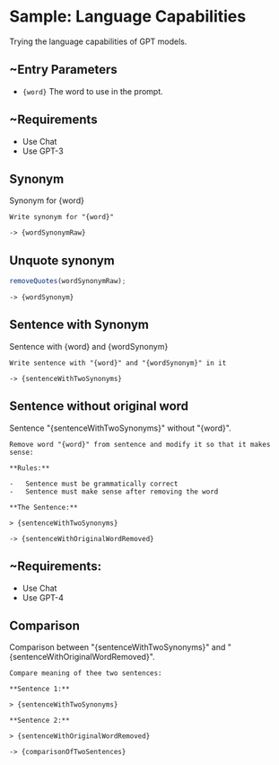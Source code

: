 # Sample: Language Capabilities

Trying the language capabilities of GPT models.

## ~Entry Parameters

-   `{word}` The word to use in the prompt.

## ~Requirements

-   Use Chat
-   Use GPT-3

## Synonym

Synonym for {word}

```prompt
Write synonym for "{word}"
```

`-> {wordSynonymRaw}`

## Unquote synonym

```javascript
removeQuotes(wordSynonymRaw);
```

`-> {wordSynonym}`

## Sentence with Synonym

Sentence with {word} and {wordSynonym}

```prompt
Write sentence with "{word}" and "{wordSynonym}" in it
```

`-> {sentenceWithTwoSynonyms}`

## Sentence without original word

Sentence "{sentenceWithTwoSynonyms}" without "{word}".

```prompt
Remove word "{word}" from sentence and modify it so that it makes sense:

**Rules:**

-   Sentence must be grammatically correct
-   Sentence must make sense after removing the word

**The Sentence:**

> {sentenceWithTwoSynonyms}

```

`-> {sentenceWithOriginalWordRemoved}`

## ~Requirements:

-   Use Chat
-   Use GPT-4

## Comparison

Comparison between "{sentenceWithTwoSynonyms}" and "{sentenceWithOriginalWordRemoved}".

```prompt
Compare meaning of thee two sentences:

**Sentence 1:**

> {sentenceWithTwoSynonyms}

**Sentence 2:**

> {sentenceWithOriginalWordRemoved}
```

`-> {comparisonOfTwoSentences}`
